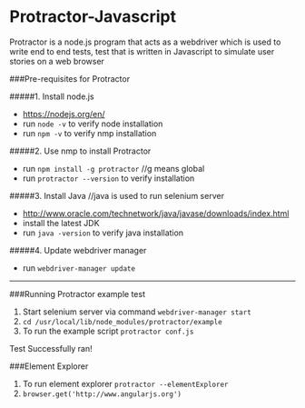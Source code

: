 # Protractor-Javascript
Protractor is a node.js program that acts as a webdriver which is used to write end to end tests, test that is written in Javascript to simulate user stories on a web browser

###Pre-requisites for Protractor 

#####1. Install node.js
- https://nodejs.org/en/
- run `node -v` to verify node installation
- run `npm -v` to verify nmp installation

#####2. Use nmp to install Protractor
- run `npm install -g protractor`  //g means global
- run `protractor --version` to verify installation

#####3. Install Java  //java is used to run selenium server
- http://www.oracle.com/technetwork/java/javase/downloads/index.html
- install the latest JDK
- run `java -version` to verify java installation

#####4. Update webdriver manager
- run `webdriver-manager update`

----------------------------------------------------------------------------

###Running Protractor example test

1. Start selenium server via command `webdriver-manager start`
2. `cd /usr/local/lib/node_modules/protractor/example`
3. To run the example script `protractor conf.js` 

Test Successfully ran!

###Element Explorer

1. To run element explorer `protractor --elementExplorer`
2. `browser.get('http://www.angularjs.org')`
